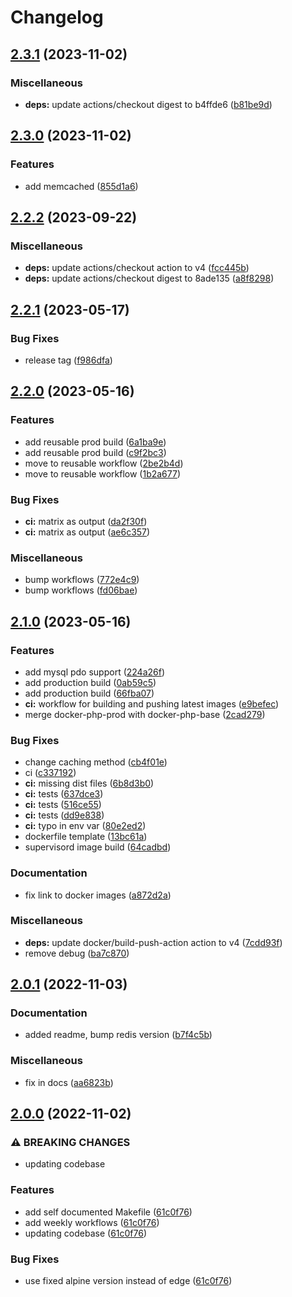 # Changelog

## [2.3.1](https://github.com/wayofdev/docker-php-base/compare/v2.3.0...v2.3.1) (2023-11-02)


### Miscellaneous

* **deps:** update actions/checkout digest to b4ffde6 ([b81be9d](https://github.com/wayofdev/docker-php-base/commit/b81be9d74cd06bfd75e71dd715fa3612abf71f03))

## [2.3.0](https://github.com/wayofdev/docker-php-base/compare/v2.2.2...v2.3.0) (2023-11-02)


### Features

* add memcached ([855d1a6](https://github.com/wayofdev/docker-php-base/commit/855d1a615151910da71611fe89bad8d4fe6d7e5f))

## [2.2.2](https://github.com/wayofdev/docker-php-base/compare/v2.2.1...v2.2.2) (2023-09-22)


### Miscellaneous

* **deps:** update actions/checkout action to v4 ([fcc445b](https://github.com/wayofdev/docker-php-base/commit/fcc445bb6d2f9a12923f2ea5f24ea5b84f62f626))
* **deps:** update actions/checkout digest to 8ade135 ([a8f8298](https://github.com/wayofdev/docker-php-base/commit/a8f8298526d824747e89ed2119baded1f55fb1ef))

## [2.2.1](https://github.com/wayofdev/docker-php-base/compare/v2.2.0...v2.2.1) (2023-05-17)


### Bug Fixes

* release tag ([f986dfa](https://github.com/wayofdev/docker-php-base/commit/f986dfa059143eafd99a8e8876a4bff1b4ddb6fd))

## [2.2.0](https://github.com/wayofdev/docker-php-base/compare/v2.1.0...v2.2.0) (2023-05-16)


### Features

* add reusable prod build ([6a1ba9e](https://github.com/wayofdev/docker-php-base/commit/6a1ba9e804eb21e8ee801db35289cc74623a3421))
* add reusable prod build ([c9f2bc3](https://github.com/wayofdev/docker-php-base/commit/c9f2bc3f74dc952619e6eed0db61b5444ca47cef))
* move to reusable workflow ([2be2b4d](https://github.com/wayofdev/docker-php-base/commit/2be2b4d4bc025267d764757113bbbf27ac30ebde))
* move to reusable workflow ([1b2a677](https://github.com/wayofdev/docker-php-base/commit/1b2a6779335b9423ee8dafbba4a4292d9b1e6992))


### Bug Fixes

* **ci:** matrix as output ([da2f30f](https://github.com/wayofdev/docker-php-base/commit/da2f30f61997dee649d07491db4252847668bfe0))
* **ci:** matrix as output ([ae6c357](https://github.com/wayofdev/docker-php-base/commit/ae6c357ebcd3dc7729f250c9063aa5043e9c03a9))


### Miscellaneous

* bump workflows ([772e4c9](https://github.com/wayofdev/docker-php-base/commit/772e4c9eccbd37536a679b4ff3a73f2234dd1398))
* bump workflows ([fd06bae](https://github.com/wayofdev/docker-php-base/commit/fd06bae9c4839f9ffb1faaa5538c9e0838ac7253))

## [2.1.0](https://github.com/wayofdev/docker-php-base/compare/v2.0.1...v2.1.0) (2023-05-16)


### Features

* add mysql pdo support ([224a26f](https://github.com/wayofdev/docker-php-base/commit/224a26f123ccc470bfdd00eea998e0e39fc55589))
* add production build ([0ab59c5](https://github.com/wayofdev/docker-php-base/commit/0ab59c50c4e69bbd9cbfdff9191f4cdcbf7ace0c))
* add production build ([66fba07](https://github.com/wayofdev/docker-php-base/commit/66fba073278e8898b236af3579b0645e68cc77bb))
* **ci:** workflow for building and pushing latest images ([e9befec](https://github.com/wayofdev/docker-php-base/commit/e9befece2027ea4e773fc05da94b977ee988e202))
* merge docker-php-prod with docker-php-base ([2cad279](https://github.com/wayofdev/docker-php-base/commit/2cad279d12027a5b694ee921a5ff950ab58c31a9))


### Bug Fixes

* change caching method ([cb4f01e](https://github.com/wayofdev/docker-php-base/commit/cb4f01e0e6fabe1fe71313578796cfaa25988424))
* ci ([c337192](https://github.com/wayofdev/docker-php-base/commit/c337192f58ed5e6af8dc368508558b8ee62c9964))
* **ci:** missing dist files ([6b8d3b0](https://github.com/wayofdev/docker-php-base/commit/6b8d3b086deb050f71b5b0e78b3109feba6fb98b))
* **ci:** tests ([637dce3](https://github.com/wayofdev/docker-php-base/commit/637dce34d5d414efcbfb4b904067c1f5aed1c99f))
* **ci:** tests ([516ce55](https://github.com/wayofdev/docker-php-base/commit/516ce55508f6ef80574828d9f32e7abc4fe85942))
* **ci:** tests ([dd9e838](https://github.com/wayofdev/docker-php-base/commit/dd9e83801c8858603dcbd1092fddcb087f367e7c))
* **ci:** typo in env var ([80e2ed2](https://github.com/wayofdev/docker-php-base/commit/80e2ed2df3ee6d1a8eb601c910a8c318c53fbf4c))
* dockerfile template ([13bc61a](https://github.com/wayofdev/docker-php-base/commit/13bc61acae57c5da6f1bdd24c1748dce3f8f3a7f))
* supervisord image build ([64cadbd](https://github.com/wayofdev/docker-php-base/commit/64cadbd29113be68895cc751ad8b3fb09cb8d459))


### Documentation

* fix link to docker images ([a872d2a](https://github.com/wayofdev/docker-php-base/commit/a872d2a30bb5f7ba89d2846a715b4b1d0655c779))


### Miscellaneous

* **deps:** update docker/build-push-action action to v4 ([7cdd93f](https://github.com/wayofdev/docker-php-base/commit/7cdd93f5b96492e2bafab297a47569f79af19cb0))
* remove debug ([ba7c870](https://github.com/wayofdev/docker-php-base/commit/ba7c870e432525f0d566d2fb730b1911902900ed))

## [2.0.1](https://github.com/wayofdev/docker-php-base/compare/v2.0.0...v2.0.1) (2022-11-03)


### Documentation

* added readme, bump redis version ([b7f4c5b](https://github.com/wayofdev/docker-php-base/commit/b7f4c5b7d2c321cdd8c968b01ffc09ff5035b646))


### Miscellaneous

* fix in docs ([aa6823b](https://github.com/wayofdev/docker-php-base/commit/aa6823b9dedb5e4ea772594ecc10238df01d2179))

## [2.0.0](https://github.com/wayofdev/docker-php-base/compare/v1.1.1...v2.0.0) (2022-11-02)


### ⚠ BREAKING CHANGES

* updating codebase

### Features

* add self documented Makefile ([61c0f76](https://github.com/wayofdev/docker-php-base/commit/61c0f76cfe813a9ba106c1580ca9e1315770053d))
* add weekly workflows ([61c0f76](https://github.com/wayofdev/docker-php-base/commit/61c0f76cfe813a9ba106c1580ca9e1315770053d))
* updating codebase ([61c0f76](https://github.com/wayofdev/docker-php-base/commit/61c0f76cfe813a9ba106c1580ca9e1315770053d))


### Bug Fixes

* use fixed alpine version instead of edge ([61c0f76](https://github.com/wayofdev/docker-php-base/commit/61c0f76cfe813a9ba106c1580ca9e1315770053d))

